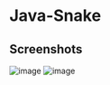 # Java-Snake
## Screenshots

<img alt="image" src="https://i.imgur.com/rA9oDBy.png">

<img  alt="image" src="https://i.imgur.com/6OSyRUN.png">